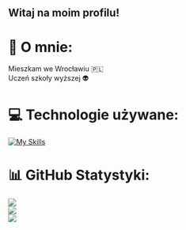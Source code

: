 ## Witaj na moim profilu!
# 💫 O mnie:
Mieszkam we Wrocławiu 🇵🇱<br>Uczeń szkoły wyższej 👽

# 💻 Technologie używane:
[![My Skills](https://skillicons.dev/icons?i=bootstrap,wordpress,html,css,php,js,discord,bots,nodejs,py,figma&theme=dark)](https://skillicons.dev)
<!--
![HTML5](https://img.shields.io/badge/html5-%23E34F26.svg?style=for-the-badge&logo=html5&logoColor=white) ![PHP](https://img.shields.io/badge/php-%23777BB4.svg?style=for-the-badge&logo=php&logoColor=white) ![Python](https://img.shields.io/badge/python-3670A0?style=for-the-badge&logo=python&logoColor=ffdd54) ![JavaScript](https://img.shields.io/badge/javascript-%23323330.svg?style=for-the-badge&logo=javascript&logoColor=%23F7DF1E) ![CSS3](https://img.shields.io/badge/css3-%231572B6.svg?style=for-the-badge&logo=css3&logoColor=white)
-->
# 📊 GitHub Statystyki:
![](https://github-readme-stats.vercel.app/api?username=konrad2992&theme=algolia&hide_border=false&include_all_commits=false&count_private=false)<br/>
![](https://github-readme-streak-stats.herokuapp.com/?user=konrad2992&theme=algolia&hide_border=false)<br/>
![](https://github-readme-stats.vercel.app/api/top-langs/?username=konrad2992&theme=algolia&hide_border=false&include_all_commits=false&count_private=false&layout=compact)

<!-- Proudly created with GPRM ( https://gprm.itsvg.in ) -->
